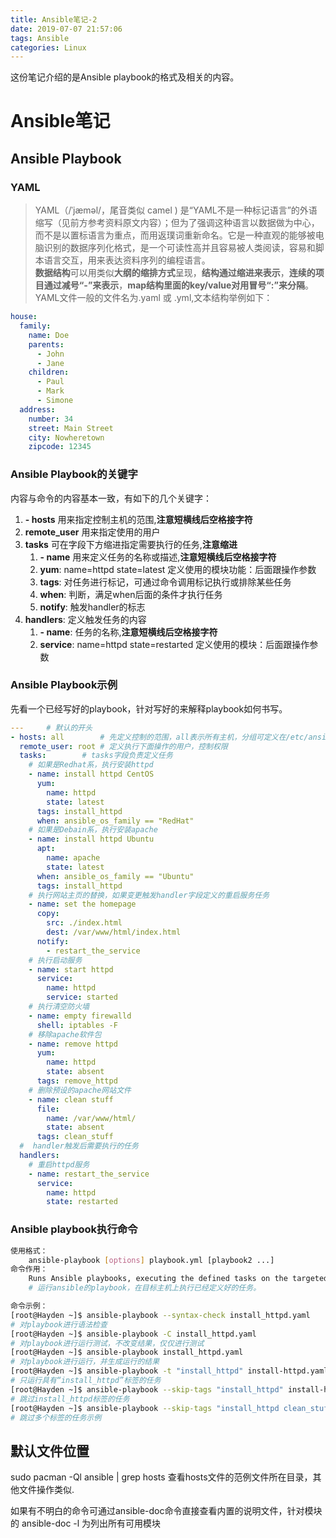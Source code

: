 ```yaml
---
title: Ansible笔记-2
date: 2019-07-07 21:57:06
tags: Ansible
categories: Linux
---
```


这份笔记介绍的是Ansible playbook的格式及相关的内容。

<!-- more -->

# Ansible笔记
## Ansible Playbook
### YAML
> YAML（/ˈjæməl/，尾音类似 camel ) 是“YAML不是一种标记语言”的外语缩写（见前方参考资料原文内容）；但为了强调这种语言以数据做为中心，而不是以置标语言为重点，而用返璞词重新命名。它是一种直观的能够被电脑识别的数据序列化格式，是一个可读性高并且容易被人类阅读，容易和脚本语言交互，用来表达资料序列的编程语言。  
> **数据结构**可以用类似**大纲的缩排方式**呈现，**结构通过缩进来表示**，**连续的项目通过减号“-”来表示**，**map结构里面的key/value对用冒号“:”来分隔**。  
YAML文件一般的文件名为.yaml 或 .yml,文本结构举例如下：
```yaml
house:
  family:
    name: Doe
    parents:
      - John
      - Jane
    children:
      - Paul
      - Mark
      - Simone
  address:
    number: 34
    street: Main Street
    city: Nowheretown
    zipcode: 12345
```
### Ansible Playbook的关键字 
内容与命令的内容基本一致，有如下的几个关键字：
1. **\- hosts**  用来指定控制主机的范围,**注意短横线后空格接字符**
1. **remote_user** 用来指定使用的用户
1. **tasks** 可在字段下方缩进指定需要执行的任务,**注意缩进**
	1. **\- name** 用来定义任务的名称或描述,**注意短横线后空格接字符**
	1. **yum**: name=httpd state=latest 定义使用的模块功能：后面跟操作参数
	1. **tags**: 对任务进行标记，可通过命令调用标记执行或排除某些任务
	1. **when**: 判断，满足when后面的条件才执行任务
	1. **notify**: 触发handler的标志
1. **handlers**: 定义触发任务的内容
	1. **\- name**: 任务的名称,**注意短横线后空格接字符**
	1. **service**: name=httpd state=restarted 定义使用的模块：后面跟操作参数

### Ansible Playbook示例
先看一个已经写好的playbook，针对写好的来解释playbook如何书写。
```yaml
---		# 默认的开头
- hosts: all 		# 先定义控制的范围，all表示所有主机，分组可定义在/etc/ansible/hosts文件中；
  remote_user: root	# 定义执行下面操作的用户，控制权限
  tasks:		# tasks字段负责定义任务
	# 如果是Redhat系，执行安装httpd
    - name: install httpd CentOS
      yum: 
        name: httpd
        state: latest
      tags: install_httpd
      when: ansible_os_family == "RedHat"
	# 如果是Debain系，执行安装apache
    - name: install httpd Ubuntu
      apt:
        name: apache
        state: latest
      when: ansible_os_family == "Ubuntu" 
      tags: install_httpd
	# 执行网站主页的替换，如果变更触发handler字段定义的重启服务任务
    - name: set the homepage
      copy: 
        src: ./index.html
        dest: /var/www/html/index.html
      notify: 
        - restart_the_service
	# 执行启动服务
    - name: start httpd
      service: 
        name: httpd
        service: started
	# 执行清空防火墙
    - name: empty firewalld
      shell: iptables -F
	# 移除apache软件包
    - name: remove httpd
      yum: 
        name: httpd
        state: absent
      tags: remove_httpd
	# 删除预设的apache网站文件
    - name: clean stuff
      file:
        name: /var/www/html/
        state: absent
      tags: clean_stuff
  #  handler触发后需要执行的任务
  handlers:
	# 重启httpd服务
    - name: restart_the_service
      service: 
        name: httpd
        state: restarted
```
### Ansible playbook执行命令
```sh
使用格式：
	ansible-playbook [options] playbook.yml [playbook2 ...]
命令作用：
	Runs Ansible playbooks, executing the defined tasks on the targeted hosts.
	# 运行ansible的playbook，在目标主机上执行已经定义好的任务。

命令示例：
[root@Hayden ~]$ ansible-playbook --syntax-check install_httpd.yaml
# 对playbook进行语法检查
[root@Hayden ~]$ ansible-playbook -C install_httpd.yaml
# 对playbook进行运行测试，不改变结果，仅仅进行测试
[root@Hayden ~]$ ansible-playbook install_httpd.yaml
# 对playbook进行运行，并生成运行的结果
[root@Hayden ~]$ ansible-playbook -t "install_httpd" install-httpd.yaml
# 只运行具有“install_httpd”标签的任务
[root@Hayden ~]$ ansible-playbook --skip-tags "install_httpd" install-httpd.yaml
# 跳过install_httpd标签的任务
[root@Hayden ~]$ ansible-playbook --skip-tags "install_httpd clean_stuff" install-httpd.yaml
# 跳过多个标签的任务示例
```

## 默认文件位置
sudo pacman -Ql ansible | grep hosts 查看hosts文件的范例文件所在目录，其他文件操作类似.

如果有不明白的命令可通过ansible-doc命令直接查看内置的说明文件，针对模块的
ansible-doc -l 为列出所有可用模块

